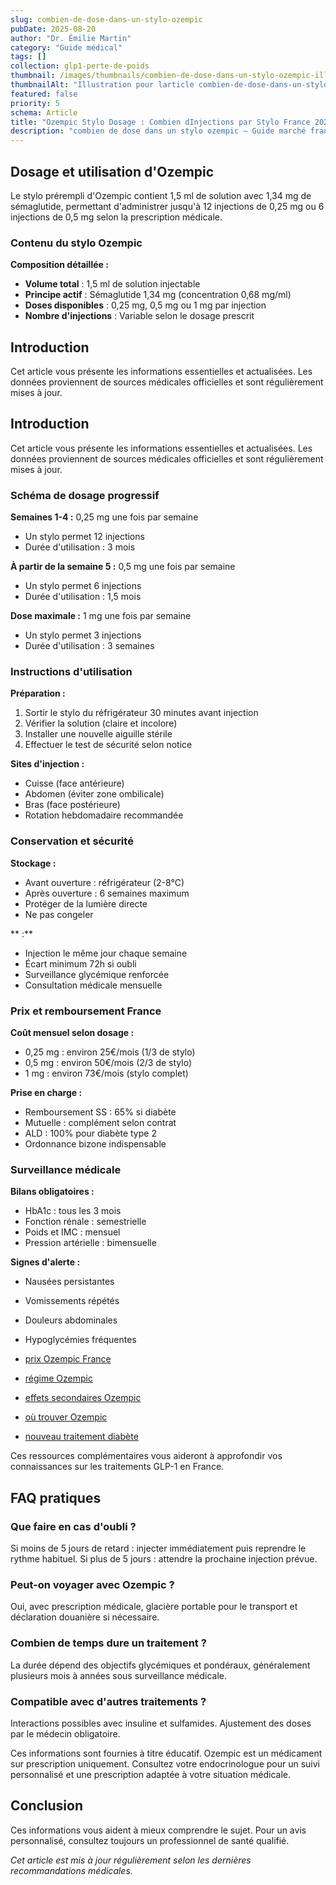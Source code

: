 ```yaml
---
slug: combien-de-dose-dans-un-stylo-ozempic
pubDate: 2025-08-20
author: "Dr. Émilie Martin"
category: "Guide médical"
tags: []
collection: glp1-perte-de-poids
thumbnail: /images/thumbnails/combien-de-dose-dans-un-stylo-ozempic-illus.jpg
thumbnailAlt: "Illustration pour larticle combien-de-dose-dans-un-stylo-ozempic"
featured: false
priority: 5
schema: Article
title: "Ozempic Stylo Dosage : Combien dInjections par Stylo France 2025"
description: "combien de dose dans un stylo ozempic — Guide marché français."
---
```


## Dosage et utilisation d'Ozempic

Le stylo prérempli d'Ozempic contient 1,5 ml de solution avec 1,34 mg de sémaglutide, permettant d'administrer jusqu'à 12 injections de 0,25 mg ou 6 injections de 0,5 mg selon la prescription médicale.

### Contenu du stylo Ozempic

**Composition détaillée :**
- **Volume total** : 1,5 ml de solution injectable
- **Principe actif** : Sémaglutide 1,34 mg (concentration 0,68 mg/ml)
- **Doses disponibles** : 0,25 mg, 0,5 mg ou 1 mg par injection
- **Nombre d'injections** : Variable selon le dosage prescrit




## Introduction

Cet article vous présente les informations essentielles et actualisées. Les données proviennent de sources médicales officielles et sont régulièrement mises à jour.

## Introduction

Cet article vous présente les informations essentielles et actualisées. Les données proviennent de sources médicales officielles et sont régulièrement mises à jour.

### Schéma de dosage progressif

**Semaines 1-4 :** 0,25 mg une fois par semaine
- Un stylo permet 12 injections
- Durée d'utilisation : 3 mois

**À partir de la semaine 5 :** 0,5 mg une fois par semaine
- Un stylo permet 6 injections  
- Durée d'utilisation : 1,5 mois

**Dose maximale :** 1 mg une fois par semaine
- Un stylo permet 3 injections
- Durée d'utilisation : 3 semaines

### Instructions d'utilisation

**Préparation :**
1. Sortir le stylo du réfrigérateur 30 minutes avant injection
2. Vérifier la solution (claire et incolore)
3. Installer une nouvelle aiguille stérile
4. Effectuer le test de sécurité selon notice

**Sites d'injection :**
- Cuisse (face antérieure)
- Abdomen (éviter zone ombilicale)
- Bras (face postérieure)
- Rotation hebdomadaire recommandée

### Conservation et sécurité

**Stockage :**
- Avant ouverture : réfrigérateur (2-8°C)
- Après ouverture : 6 semaines maximum
- Protéger de la lumière directe
- Ne pas congeler

** :**
- Injection le même jour chaque semaine
- Écart minimum 72h si oubli
- Surveillance glycémique renforcée
- Consultation médicale mensuelle

### Prix et remboursement France

**Coût mensuel selon dosage :**
- 0,25 mg : environ 25€/mois (1/3 de stylo)
- 0,5 mg : environ 50€/mois (2/3 de stylo)  
- 1 mg : environ 73€/mois (stylo complet)

**Prise en charge :**
- Remboursement SS : 65% si diabète
- Mutuelle : complément selon contrat
- ALD : 100% pour diabète type 2
- Ordonnance bizone indispensable

### Surveillance médicale

**Bilans obligatoires :**
- HbA1c : tous les 3 mois
- Fonction rénale : semestrielle
- Poids et IMC : mensuel
- Pression artérielle : bimensuelle

**Signes d'alerte :**
- Nausées persistantes
- Vomissements répétés
- Douleurs abdominales
- Hypoglycémies fréquentes

- [prix Ozempic France](../glp1-perte-de-poids/ozempic-prix/)
- [régime Ozempic](../glp1-perte-de-poids/ozempic-regime/)
- [effets secondaires Ozempic](../effets-secondaires-glp1/ozempic-danger/)
- [où trouver Ozempic](../glp1-perte-de-poids/ou-trouver-ozempic/)
- [nouveau traitement diabète](../medicaments-glp1/nouveau-traitement-diabete-type-2-injection/)

Ces ressources complémentaires vous aideront à approfondir vos connaissances sur les traitements GLP-1 en France.

## FAQ pratiques

### Que faire en cas d'oubli ?
Si moins de 5 jours de retard : injecter immédiatement puis reprendre le rythme habituel. Si plus de 5 jours : attendre la prochaine injection prévue.

### Peut-on voyager avec Ozempic ?
Oui, avec prescription médicale, glacière portable pour le transport et déclaration douanière si nécessaire.

### Combien de temps dure un traitement ?
La durée dépend des objectifs glycémiques et pondéraux, généralement plusieurs mois à années sous surveillance médicale.

### Compatible avec d'autres traitements ?
Interactions possibles avec insuline et sulfamides. Ajustement des doses par le médecin obligatoire.

 Ces informations sont fournies à titre éducatif. Ozempic est un médicament sur prescription uniquement. Consultez votre endocrinologue pour un suivi personnalisé et une prescription adaptée à votre situation médicale.

## Conclusion

Ces informations vous aident à mieux comprendre le sujet. Pour un avis personnalisé, consultez toujours un professionnel de santé qualifié.

*Cet article est mis à jour régulièrement selon les dernières recommandations médicales.*